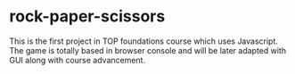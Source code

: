 # rock-paper-scissors

This is the first project in TOP foundations course which uses Javascript.
The game is totally based in browser console and will be later adapted with GUI along with course advancement.